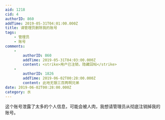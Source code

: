 ```yaml
---
aid: 1218
cid: 4
authorID: 860
addTime: 2019-05-31T04:01:00.000Z
title: 请管理员删除我的账号
tags:
    - 管理员
    - 账号
comments:
    -
        authorID: 860
        addTime: 2019-05-31T04:03:00.000Z
        content: <strike>用户已注销，隐藏回帖</strike>
    -
        authorID: 1826
        addTime: 2019-06-02T00:28:00.000Z
        content: 此地无银三百两啊兄弟
date: 2019-06-02T00:28:00.000Z
category: 水
---
```


这个账号泄露了太多的个人信息，可能会被人肉，我想请管理员从彻底注销掉我的账号。
